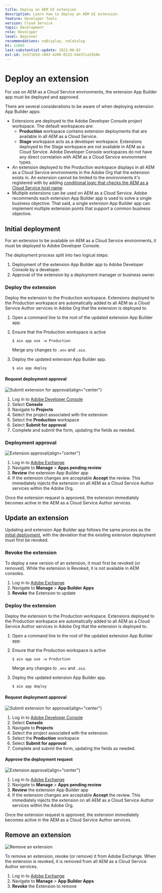 ```yaml
---
title: Deploy an AEM UI extension
description: Learn how to deploy an AEM UI extension.
feature: Developer Tools
version: Cloud Service
topic: Development
role: Developer
level: Beginner
recommendations: noDisplay, noCatalog
kt: 11603
last-substantial-update: 2023-06-02
exl-id: 2e37165d-c003-4206-8133-54e37ca35b8e
---
```

# Deploy an extension

For use on AEM as a Cloud Service environments, the extension App Builder app must be deployed and approved.

There are several considerations to be aware of when deploying extension App Builder apps:

+ Extensions are deployed to the Adobe Developer Console project workspace. The default workspaces are:
  + __Production__ workspace contains extension deployments that are available in all AEM as a Cloud Service.
  + __Stage__ workspace acts as a developer workspace. Extensions deployed to the Stage workspace are not available in AEM as a Cloud Service.
  Adobe Developer Console workspaces do not have any direct correlation with AEM as a Cloud Service environment types.
+ An extension deployed to the Production workspace displays in all AEM as a Cloud Service environments in the Adobe Org that the extension exists in. 
  An extension cannot be limited to the environments it's registered with by adding [conditional logic that checks the AEM as a Cloud Service host name](https://developer.adobe.com/uix/docs/guides/publication/#enabling-extension-only-on-specific-aem-environments).
+ Multiple extensions can be used on AEM as a Cloud Service. Adobe recommends each extension App Builder app is used to solve a single business objective. That said, a single extension App Builder app can implement multiple extension points that support a common business objective.

## Initial deployment

For an extension to be available on AEM as a Cloud Service environments, it must be deployed to Adobe Developer Console. 

The deployment process split into two logical steps:

1. Deployment of the extension App Builder app to Adobe Developer Console by a developer.
1. Approval of the extension by a deployment manager or business owner.

### Deploy the extension

Deploy the extension to the Production workspace. Extensions deployed to the Production workspace are automatically added to all AEM as a Cloud Service Author services in Adobe Org that the extension is deployed to.

1. Open a command line to the root of the updated extension App Builder app.
1. Ensure that the Production workspace is active
    
    ```shell
    $ aio app use -w Production
    ```
    
    Merge any changes to `.env` and `.aio`.
    
1. Deploy the updated extension App Builder app.
    
    ```shell
    $ aio app deploy
    ```

#### Request deployment approval

![Submit extension for approval](./assets/deploy/submit-for-approval.png){align="center"}

1. Log in to [Adobe Developer Console](https://developer.adobe.com) 
1. Select __Console__
1. Navigate to __Projects__
1. Select the project associated with the extension
1. Select the __Production__ workspace
1. Select __Submit for approval__
1. Complete and submit the form, updating the fields as needed.

### Deployment approval 

![Extension approval](./assets/deploy/adobe-exchange.png){align="center"}

1. Log in to [Adobe Exchange](https://exchange.adobe.com/)
1. Navigate to __Manage__ > __Apps pending review__
1. __Review__ the extension App Builder app
1. If the extension changes are acceptable __Accept__ the review. This immediately injects the extension on all AEM as a Cloud Service Author services within the Adobe Org.

Once the extension request is approved, the extension immediately becomes active in the AEM as a Cloud Service Author services.

## Update an extension

Updating and extension App Builder app follows the same process as the [initial deployment](#initial-deployment), with the deviation that the existing extension deployment must first be revoked.

### Revoke the extension

To deploy a new version of an extension, it must first be revoked (or removed). While the extension is Revoked, it is not available in AEM consoles.

1. Log in to [Adobe Exchange](https://exchange.adobe.com/)
1. Navigate to __Manage__ > __App Builder Apps__
1. __Revoke__ the Extension to update

### Deploy the extension

Deploy the extension to the Production workspace. Extensions deployed to the Production workspace are automatically added to all AEM as a Cloud Service Author services in Adobe Org that the extension is deployed to.

1. Open a command line to the root of the updated extension App Builder app.
1. Ensure that the Production workspace is active

    ```shell
    $ aio app use -w Production
    ```

    Merge any changes to `.env` and `.aio`.

1. Deploy the updated extension App Builder app.
    
    ```shell
    $ aio app deploy
    ```

#### Request deployment approval

![Submit extension for approval](./assets/deploy/submit-for-approval.png){align="center"}

1. Log in to [Adobe Developer Console](https://developer.adobe.com) 
1. Select __Console__
1. Navigate to __Projects__
1. Select the project associated with the extension
1. Select the __Production__ workspace
1. Select __Submit for approval__
1. Complete and submit the form, updating the fields as needed.

#### Approve the deployment request 

![Extension approval](./assets/deploy/adobe-exchange.png){align="center"}

1. Log in to [Adobe Exchange](https://exchange.adobe.com/)
1. Navigate to __Manage__ > __Apps pending review__
1. __Review__ the extension App Builder app
1. If the extension changes are acceptable __Accept__ the review. This immediately injects the extension on all AEM as a Cloud Service Author services within the Adobe Org.

Once the extension request is approved, the extension immediately becomes active in the AEM as a Cloud Service Author services.

## Remove an extension

![Remove an extension](./assets/deploy/revoke.png)

To remove an extension, revoke (or remove) it from Adobe Exchange. When the extension is revoked, it is removed from all AEM as a Cloud Service Author services.

1. Log in to [Adobe Exchange](https://exchange.adobe.com/)
1. Navigate to __Manage__ > __App Builder Apps__
1. __Revoke__ the Extension to remove
